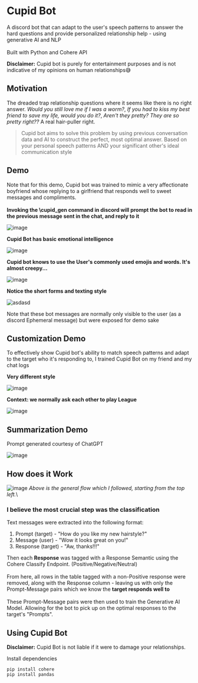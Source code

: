 # Cupid Bot
A discord bot that can adapt to the user's speech patterns to answer the hard questions and provide personalized relationship help - using generative AI and NLP\
\
Built with Python and Cohere API

**Disclaimer:** Cupid bot is purely for entertainment purposes and is not indicative of my opinions on human relationships😅 
## Motivation
The dreaded trap relationship questions where it seems like there is no right answer. *Would you still love me if I was a worm?*, *If you had to kiss my best friend to save my life, would you do it?*, *Aren't they pretty? They are so pretty right??* A real hair-puller right.
> Cupid bot aims to solve this problem by using previous conversation data and AI to construct the perfect, most optimal answer. Based on your personal speech patterns AND your significant other's ideal communication style

## Demo
Note that for this demo, Cupid bot was trained to mimic a very affectionate boyfriend whose replying to a girlfriend that responds well to sweet messages and compliments.\
\
**Invoking the \cupid_gen command in discord will prompt the bot to read in the previous message sent in the chat, and reply to it**

![image](https://github.com/derronli/cupid-bot/assets/104483680/1a0279ec-28e4-4e1c-bfa4-10144d501d09)

**Cupid Bot has basic emotional intelligence**  

![image](https://github.com/derronli/cupid-bot/assets/104483680/70dd753c-d821-4842-94c3-2c1ab29b6eba)

**Cupid bot knows to use the User's commonly used emojis and words. It's almost creepy...**

![image](https://github.com/derronli/cupid-bot/assets/104483680/73510af4-e871-4679-a573-c653a33d15cb)


**Notice the short forms and texting style**

![asdasd](https://github.com/derronli/cupid-bot/assets/104483680/c4c13ab5-1da2-49bc-b1f3-03e6e0edc31f)

Note that these bot messages are normally only visible to the user (as a discord Ephemeral message) but were exposed for demo sake

## Customization Demo
To effectively show Cupid bot's ability to match speech patterns and adapt to the target who it's responding to, I trained Cupid Bot on my friend and my chat logs

**Very different style**

![image](https://github.com/derronli/cupid-bot/assets/104483680/ef031264-7c36-4bcc-bb78-fcbb2124a9c2)

**Context: we normally ask each other to play League**

![image](https://github.com/derronli/cupid-bot/assets/104483680/27e6bb8d-485f-4955-86fd-495b9042778e)

## Summarization Demo
Prompt generated courtesy of ChatGPT

![image](https://github.com/derronli/cupid-bot/assets/104483680/11975ca4-c577-4739-996d-51129e3d8a87)

## How does it Work

![image](https://github.com/derronli/cupid-bot/assets/104483680/fdb07a27-94af-4c20-832e-4f80fbdb89d0)
*Above is the general flow which I followed, starting from the top left.*\
### I believe the most crucial step was the classification
Text messages were extracted into the following format:
1. Prompt (target) - "How do you like my new hairstyle?"
2. Message (user) - "Wow it looks great on you!"
3. Response (target) - "Aw, thanks!!!"

Then each **Response** was tagged with a Response Semantic using the Cohere Classify Endpoint. (Positive/Negative/Neutral)\
\
From here, all rows in the table tagged with a non-Positive response were removed, along with the Response column - leaving us with only the Prompt-Message pairs which we know the **target responds well to**\
\
These Prompt-Message pairs were then used to train the Generative AI Model. Allowing for the bot to pick up on the optimal responses to the target's "Prompts".

## Using Cupid Bot
**Disclaimer:** Cupid Bot is not liable if it were to damage your relationships.

Install dependencies
```
pip install cohere
pip install pandas
```
